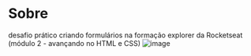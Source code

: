 # Sobre
desafio prático criando formulários na formação explorer da Rocketseat (módulo 2 - avançando no HTML e CSS)
![image](https://github.com/LeonardoSantos16/Desafio03form/assets/87033299/aa700368-48d7-4a00-ab5b-761be12a1d6f)
